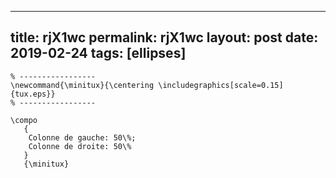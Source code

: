---
 title: rjX1wc
 permalink: rjX1wc
 layout: post
 date: 2019-02-24
 tags: [ellipses]
 ---

```latex% Dans le préambule
% -----------------
\newcommand{\minitux}{\centering \includegraphics[scale=0.15]{tux.eps}}
% -----------------

\compo
   {
    Colonne de gauche: 50\%;
    Colonne de droite: 50\%
   }
   {\minitux}
```